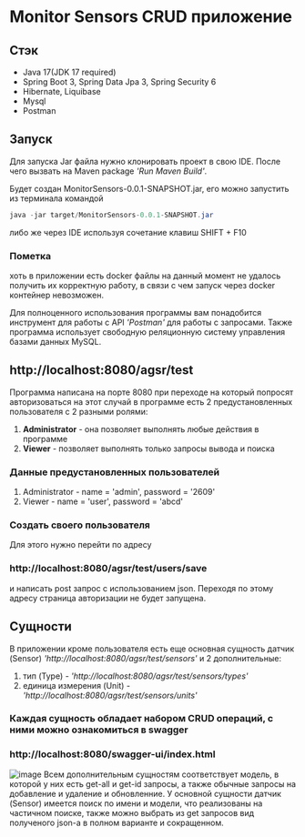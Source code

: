# Monitor Sensors CRUD приложение
## Стэк
- Java 17(JDK 17 required)
- Spring Boot 3, Spring Data Jpa 3, Spring Security 6
- Hibernate, Liquibase
- Mysql
- Postman
## Запуск
Для запуска  Jar файла нужно клонировать проект в свою IDE. После чего вызвать на Maven package *'Run Maven Build'*.

Будет создан MonitorSensors-0.0.1-SNAPSHOT.jar, его можно запустить из терминала командой
```java
java -jar target/MonitorSensors-0.0.1-SNAPSHOT.jar
```
либо же через IDE используя сочетание клавиш SHIFT + F10

### Пометка
хоть в приложении есть docker файлы на данный момент не удалось получить их корректную работу, в связи с чем запуск через docker контейнер невозможен.


Для полноценного использования программы вам понадобится инструмент для работы с API *'Postman'* для работы с запросами.
Также программа использует свободную реляционную систему управления базами данных MySQL.

## http://localhost:8080/agsr/test
Программа написана на порте 8080 при переходе на который попросят авторизоваться на этот случай в программе есть 2 предустановленных пользователя
с 2 разными ролями:
1. **Administrator** - она позволяет выполнять любые действия в программе
2. **Viewer** - позволяет выполнять только запросы вывода и поиска
### Данные предустановленных пользователей
1. Administrator - name = 'admin', password = '2609'
2. Viewer - name = 'user', password = 'abcd'
### Создать своего пользователя
Для этого нужно перейти по адресу
### http://localhost:8080/agsr/test/users/save
и написать post запрос с использованием json. Переходя по этому адресу страница авторизации не будет запущена.

## Сущности
В приложении кроме пользователя есть еще основная сущность датчик (Sensor) *'http://localhost:8080/agsr/test/sensors'*  и 2 дополнительные: 
1. тип (Type)  - *'http://localhost:8080/agsr/test/sensors/types'*
2. единица измерения (Unit) - *'http://localhost:8080/agsr/test/sensors/units'*

### Каждая сущность обладает набором CRUD операций, с ними можно ознакомиться в swagger
### http://localhost:8080/swagger-ui/index.html
![image](https://github.com/KycokD06pa/Monitor-Sensors/assets/135359267/dd889c32-36ea-49f1-b983-bb59a4fe0eeb)
Всем дополнительным сущностям соответствует модель, в которой у них есть get-all и get-id запросы, а также обычные запросы на добавление и удаление и обновленние.
У основной сущности датчик (Sensor) имеется поиск по имени и модели, что реализованы на частичном поиске, также можно выбрать из get запросов вид полученого json-а 
в полном варианте и сокращенном. 




 
